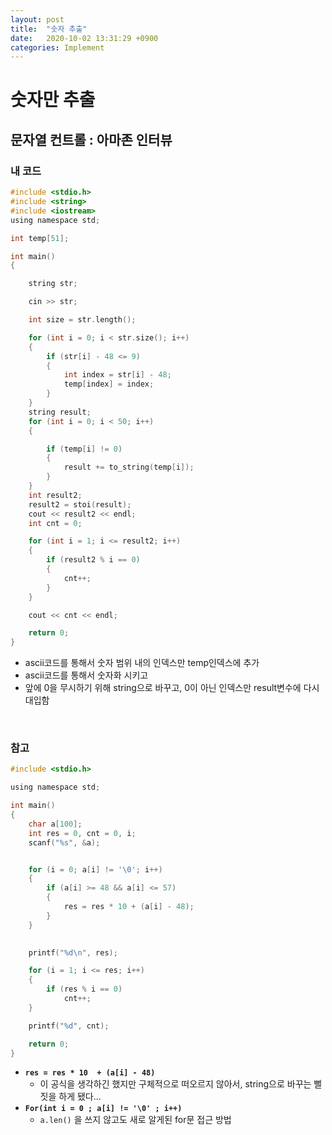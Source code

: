 ```yaml
---
layout: post
title:  "숫자 추출"
date:   2020-10-02 13:31:29 +0900
categories: Implement
---
```

# 숫자만 추출

## 문자열 컨트롤 : 아마존 인터뷰

### 내 코드

```c
#include <stdio.h>
#include <string>
#include <iostream>
using namespace std;

int temp[51];

int main()
{

    string str;

    cin >> str;

    int size = str.length();

    for (int i = 0; i < str.size(); i++)
    {
        if (str[i] - 48 <= 9)
        {
            int index = str[i] - 48;
            temp[index] = index;
        }
    }
    string result;
    for (int i = 0; i < 50; i++)
    {

        if (temp[i] != 0)
        {
            result += to_string(temp[i]);
        }
    }
    int result2;
    result2 = stoi(result);
    cout << result2 << endl;
    int cnt = 0;

    for (int i = 1; i <= result2; i++)
    {
        if (result2 % i == 0)
        {
            cnt++;
        }
    }

    cout << cnt << endl;

    return 0;
}
```

- ascii코드를 통해서 숫자 범위 내의 인덱스만 temp인덱스에 추가
- ascii코드를 통해서 숫자화 시키고
- 앞에 0을 무시하기 위해 string으로 바꾸고, 0이 아닌 인덱스만 result변수에 다시 대입함



<br/> 

### 참고

```c
#include <stdio.h>

using namespace std;

int main()
{
    char a[100];
    int res = 0, cnt = 0, i;
    scanf("%s", &a);


    for (i = 0; a[i] != '\0'; i++)
    {
        if (a[i] >= 48 && a[i] <= 57)
        {
            res = res * 10 + (a[i] - 48);
        }
    }
    

    printf("%d\n", res);

    for (i = 1; i <= res; i++)
    {
        if (res % i == 0)
            cnt++;
    }

    printf("%d", cnt);

    return 0;
}
```

- **`res = res * 10  + (a[i] - 48)`** 
  - 이 공식을 생각하긴 했지만 구체적으로 떠오르지 않아서, string으로 바꾸는 뻘짓을 하게 됐다...
- **`For(int i = 0 ; a[i] != '\0' ; i++)`**  
  - `a.len()` 을 쓰지 않고도 새로 알게된 for문 접근 방법